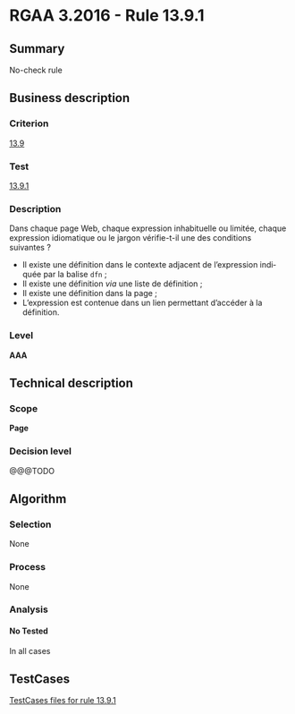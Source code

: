 # RGAA 3.2016 - Rule 13.9.1

## Summary
No-check rule


## Business description

### Criterion
[13.9](http://references.modernisation.gouv.fr/rgaa-accessibilite/2016/criteres.html#crit-13-9)

### Test
[13.9.1](http://references.modernisation.gouv.fr/rgaa-accessibilite/2016/criteres.html#test-13-9-1)

### Description
<div lang="fr">Dans chaque page Web, chaque expression inhabituelle ou limit&#xE9;e, chaque expression idiomatique ou le jargon v&#xE9;rifie-t-il une des conditions suivantes&nbsp;? <ul><li>Il existe une d&#xE9;finition dans le contexte adjacent de l&#x2019;expression indiqu&#xE9;e par la balise <code lang="en">dfn</code>&nbsp;;</li> <li>Il existe une d&#xE9;finition <i>via</i> une liste de d&#xE9;finition&nbsp;;</li> <li>Il existe une d&#xE9;finition dans la page&nbsp;;</li> <li>L&#x2019;expression est contenue dans un lien permettant d&#x2019;acc&#xE9;der &#xE0; la d&#xE9;finition.</li> </ul></div>

### Level
**AAA**


## Technical description

### Scope
**Page**

### Decision level
@@@TODO


## Algorithm

### Selection
None

### Process
None

### Analysis

#### No Tested
In all cases


##  TestCases

[TestCases files for rule 13.9.1](https://github.com/Asqatasun/Asqatasun/tree/develop/rules/rules-rgaa3.2016/src/test/resources/testcases/rgaa32016/Rgaa32016Rule130901/)


